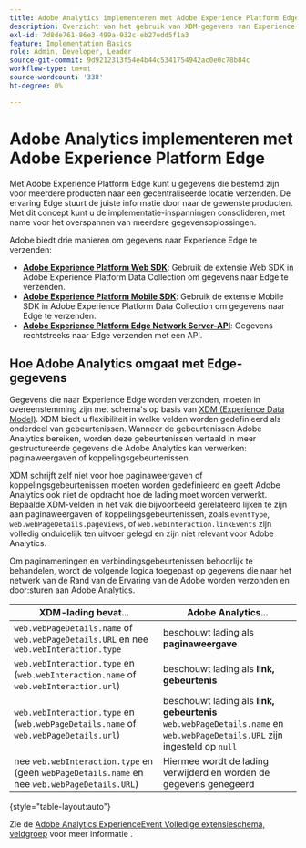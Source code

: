 ```yaml
---
title: Adobe Analytics implementeren met Adobe Experience Platform Edge
description: Overzicht van het gebruik van XDM-gegevens van Experience Platform in Adobe Analytics
exl-id: 7d8de761-86e3-499a-932c-eb27edd5f1a3
feature: Implementation Basics
role: Admin, Developer, Leader
source-git-commit: 9d9212313f54e4b44c5341754942ac0e0c78b84c
workflow-type: tm+mt
source-wordcount: '338'
ht-degree: 0%

---
```


# Adobe Analytics implementeren met Adobe Experience Platform Edge

Met Adobe Experience Platform Edge kunt u gegevens die bestemd zijn voor meerdere producten naar een gecentraliseerde locatie verzenden. De ervaring Edge stuurt de juiste informatie door naar de gewenste producten. Met dit concept kunt u de implementatie-inspanningen consolideren, met name voor het overspannen van meerdere gegevensoplossingen.

Adobe biedt drie manieren om gegevens naar Experience Edge te verzenden:

* **[Adobe Experience Platform Web SDK](web-sdk/overview.md)**: Gebruik de extensie Web SDK in Adobe Experience Platform Data Collection om gegevens naar Edge te verzenden.
* **[Adobe Experience Platform Mobile SDK](mobile-sdk/overview.md)**: Gebruik de extensie Mobile SDK in Adobe Experience Platform Data Collection om gegevens naar Edge te verzenden.
* **[Adobe Experience Platform Edge Network Server-API](server-api/overview.md)**: Gegevens rechtstreeks naar Edge verzenden met een API.



## Hoe Adobe Analytics omgaat met Edge-gegevens

Gegevens die naar Experience Edge worden verzonden, moeten in overeenstemming zijn met schema&#39;s op basis van [XDM (Experience Data Model)](https://experienceleague.adobe.com/docs/experience-platform/xdm/home.html?lang=nl). XDM biedt u flexibiliteit in welke velden worden gedefinieerd als onderdeel van gebeurtenissen. Wanneer de gebeurtenissen Adobe Analytics bereiken, worden deze gebeurtenissen vertaald in meer gestructureerde gegevens die Adobe Analytics kan verwerken: paginaweergaven of koppelingsgebeurtenissen.

XDM schrijft zelf niet voor hoe paginaweergaven of koppelingsgebeurtenissen moeten worden gedefinieerd en geeft Adobe Analytics ook niet de opdracht hoe de lading moet worden verwerkt. Bepaalde XDM-velden in het vak die bijvoorbeeld gerelateerd lijken te zijn aan paginaweergaven of koppelingsgebeurtenissen, zoals `eventType`, `web.webPageDetails.pageViews`, of `web.webInteraction.linkEvents` zijn volledig onduidelijk ten uitvoer gelegd en zijn niet relevant voor Adobe Analytics.

Om paginameningen en verbindingsgebeurtenissen behoorlijk te behandelen, wordt de volgende logica toegepast op gegevens die naar het netwerk van de Rand van de Ervaring van de Adobe worden verzonden en door:sturen aan Adobe Analytics.

| XDM-lading bevat... | Adobe Analytics... |
|---|---|
| `web.webPageDetails.name` of `web.webPageDetails.URL` en nee `web.webInteraction.type` | beschouwt lading als **paginaweergave** |
| `web.webInteraction.type` en (`web.webInteraction.name` of `web.webInteraction.url`) | beschouwt lading als **link, gebeurtenis** |
| `web.webInteraction.type` en (`web.webPageDetails.name` of `web.webPageDetails.url`) | beschouwt lading als **link, gebeurtenis** <br/>`web.webPageDetails.name` en `web.webPageDetails.URL` zijn ingesteld op `null` |
| nee `web.webInteraction.type` en (geen `webPageDetails.name` en nee `web.webPageDetails.URL`) | Hiermee wordt de lading verwijderd en worden de gegevens genegeerd |

{style="table-layout:auto"}

Zie de [Adobe Analytics ExperienceEvent Volledige extensieschema, veldgroep](https://experienceleague.adobe.com/docs/experience-platform/xdm/field-groups/event/analytics-full-extension.html?lang=en) voor meer informatie .
